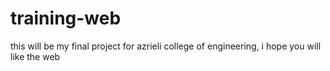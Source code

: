 # training-web
this will be my final project for azrieli college of engineering, i hope you will like the web
